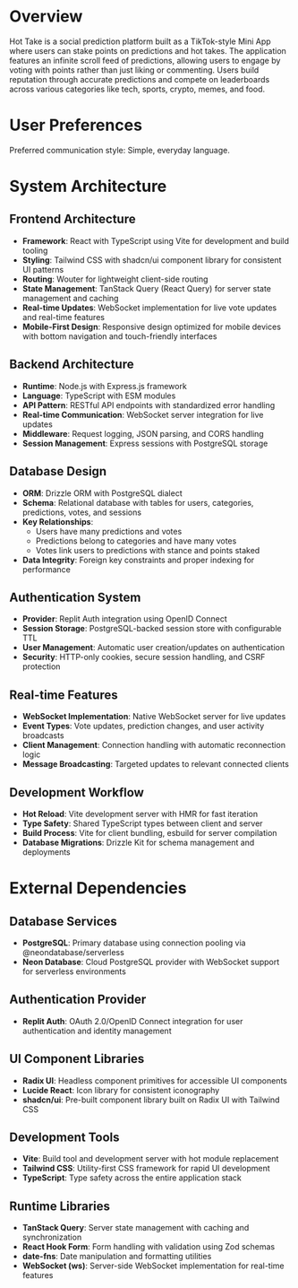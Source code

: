 # Overview

Hot Take is a social prediction platform built as a TikTok-style Mini App where users can stake points on predictions and hot takes. The application features an infinite scroll feed of predictions, allowing users to engage by voting with points rather than just liking or commenting. Users build reputation through accurate predictions and compete on leaderboards across various categories like tech, sports, crypto, memes, and food.

# User Preferences

Preferred communication style: Simple, everyday language.

# System Architecture

## Frontend Architecture
- **Framework**: React with TypeScript using Vite for development and build tooling
- **Styling**: Tailwind CSS with shadcn/ui component library for consistent UI patterns
- **Routing**: Wouter for lightweight client-side routing
- **State Management**: TanStack Query (React Query) for server state management and caching
- **Real-time Updates**: WebSocket implementation for live vote updates and real-time features
- **Mobile-First Design**: Responsive design optimized for mobile devices with bottom navigation and touch-friendly interfaces

## Backend Architecture
- **Runtime**: Node.js with Express.js framework
- **Language**: TypeScript with ESM modules
- **API Pattern**: RESTful API endpoints with standardized error handling
- **Real-time Communication**: WebSocket server integration for live updates
- **Middleware**: Request logging, JSON parsing, and CORS handling
- **Session Management**: Express sessions with PostgreSQL storage

## Database Design
- **ORM**: Drizzle ORM with PostgreSQL dialect
- **Schema**: Relational database with tables for users, categories, predictions, votes, and sessions
- **Key Relationships**:
  - Users have many predictions and votes
  - Predictions belong to categories and have many votes
  - Votes link users to predictions with stance and points staked
- **Data Integrity**: Foreign key constraints and proper indexing for performance

## Authentication System
- **Provider**: Replit Auth integration using OpenID Connect
- **Session Storage**: PostgreSQL-backed session store with configurable TTL
- **User Management**: Automatic user creation/updates on authentication
- **Security**: HTTP-only cookies, secure session handling, and CSRF protection

## Real-time Features
- **WebSocket Implementation**: Native WebSocket server for live updates
- **Event Types**: Vote updates, prediction changes, and user activity broadcasts
- **Client Management**: Connection handling with automatic reconnection logic
- **Message Broadcasting**: Targeted updates to relevant connected clients

## Development Workflow
- **Hot Reload**: Vite development server with HMR for fast iteration
- **Type Safety**: Shared TypeScript types between client and server
- **Build Process**: Vite for client bundling, esbuild for server compilation
- **Database Migrations**: Drizzle Kit for schema management and deployments

# External Dependencies

## Database Services
- **PostgreSQL**: Primary database using connection pooling via @neondatabase/serverless
- **Neon Database**: Cloud PostgreSQL provider with WebSocket support for serverless environments

## Authentication Provider
- **Replit Auth**: OAuth 2.0/OpenID Connect integration for user authentication and identity management

## UI Component Libraries
- **Radix UI**: Headless component primitives for accessible UI components
- **Lucide React**: Icon library for consistent iconography
- **shadcn/ui**: Pre-built component library built on Radix UI with Tailwind CSS

## Development Tools
- **Vite**: Build tool and development server with hot module replacement
- **Tailwind CSS**: Utility-first CSS framework for rapid UI development
- **TypeScript**: Type safety across the entire application stack

## Runtime Libraries
- **TanStack Query**: Server state management with caching and synchronization
- **React Hook Form**: Form handling with validation using Zod schemas
- **date-fns**: Date manipulation and formatting utilities
- **WebSocket (ws)**: Server-side WebSocket implementation for real-time features